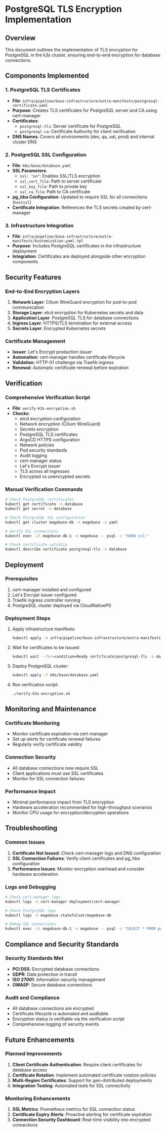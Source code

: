 # PostgreSQL TLS Encryption Implementation

## Overview

This document outlines the implementation of TLS encryption for PostgreSQL in the k3s cluster, ensuring end-to-end encryption for database connections.

## Components Implemented

### 1. PostgreSQL TLS Certificates

- **File**: `infra/pipeline/base-infrastructure/extra-manifests/postgresql-certificate.yaml`
- **Purpose**: Creates TLS certificates for PostgreSQL server and CA using cert-manager
- **Certificates**:
  - `postgresql-tls`: Server certificate for PostgreSQL
  - `postgresql-ca`: Certificate Authority for client verification
- **DNS Names**: Covers all environments (dev, qa, uat, prod) and internal cluster DNS

### 2. PostgreSQL SSL Configuration

- **File**: `k8s/base/database.yaml`
- **SSL Parameters**:
  - `ssl: "on"`: Enables SSL/TLS encryption
  - `ssl_cert_file`: Path to server certificate
  - `ssl_key_file`: Path to private key
  - `ssl_ca_file`: Path to CA certificate
- **pg_hba Configuration**: Updated to require SSL for all connections (`hostssl`)
- **Certificate Integration**: References the TLS secrets created by cert-manager

### 3. Infrastructure Integration

- **File**: `infra/pipeline/base-infrastructure/extra-manifests/kustomization.yaml.tpl`
- **Purpose**: Includes PostgreSQL certificates in the infrastructure deployment
- **Integration**: Certificates are deployed alongside other encryption components

## Security Features

### End-to-End Encryption Layers

1. **Network Layer**: Cilium WireGuard encryption for pod-to-pod communication
2. **Storage Layer**: etcd encryption for Kubernetes secrets and data
3. **Application Layer**: PostgreSQL TLS for database connections
4. **Ingress Layer**: HTTPS/TLS termination for external access
5. **Secrets Layer**: Encrypted Kubernetes secrets

### Certificate Management

- **Issuer**: Let's Encrypt production issuer
- **Automation**: cert-manager handles certificate lifecycle
- **Validation**: HTTP-01 challenge via Traefik ingress
- **Renewal**: Automatic certificate renewal before expiration

## Verification

### Comprehensive Verification Script

- **File**: `verify-k3s-encryption.sh`
- **Checks**:
  - etcd encryption configuration
  - Network encryption (Cilium WireGuard)
  - Secrets encryption
  - PostgreSQL TLS certificates
  - ArgoCD HTTPS configuration
  - Network policies
  - Pod security standards
  - Audit logging
  - cert-manager status
  - Let's Encrypt issuer
  - TLS across all ingresses
  - Encrypted vs unencrypted secrets

### Manual Verification Commands

```bash
# Check PostgreSQL certificates
kubectl get certificate -n database
kubectl get secret -n database

# Check PostgreSQL SSL configuration
kubectl get cluster magebase-db -n magebase -o yaml

# Verify SSL connections
kubectl exec -it magebase-db-1 -n magebase -- psql -c "SHOW ssl;"

# Check certificate validity
kubectl describe certificate postgresql-tls -n database
```

## Deployment

### Prerequisites

1. cert-manager installed and configured
2. Let's Encrypt issuer configured
3. Traefik ingress controller running
4. PostgreSQL cluster deployed via CloudNativePG

### Deployment Steps

1. Apply infrastructure manifests:

   ```bash
   kubectl apply -k infra/pipeline/base-infrastructure/extra-manifests/
   ```

2. Wait for certificates to be issued:

   ```bash
   kubectl wait --for=condition=Ready certificate/postgresql-tls -n database --timeout=300s
   ```

3. Deploy PostgreSQL cluster:

   ```bash
   kubectl apply -f k8s/base/database.yaml
   ```

4. Run verification script:

   ```bash
   ./verify-k3s-encryption.sh
   ```

## Monitoring and Maintenance

### Certificate Monitoring

- Monitor certificate expiration via cert-manager
- Set up alerts for certificate renewal failures
- Regularly verify certificate validity

### Connection Security

- All database connections now require SSL
- Client applications must use SSL certificates
- Monitor for SSL connection failures

### Performance Impact

- Minimal performance impact from TLS encryption
- Hardware acceleration recommended for high-throughput scenarios
- Monitor CPU usage for encryption/decryption operations

## Troubleshooting

### Common Issues

1. **Certificate Not Issued**: Check cert-manager logs and DNS configuration
2. **SSL Connection Failures**: Verify client certificates and pg_hba configuration
3. **Performance Issues**: Monitor encryption overhead and consider hardware acceleration

### Logs and Debugging

```bash
# Check cert-manager logs
kubectl logs -n cert-manager deployment/cert-manager

# Check PostgreSQL logs
kubectl logs -n magebase statefulset/magebase-db

# Debug SSL connections
kubectl exec -it magebase-db-1 -n magebase -- psql -c "SELECT * FROM pg_stat_ssl;"
```

## Compliance and Security Standards

### Security Standards Met

- **PCI DSS**: Encrypted database connections
- **GDPR**: Data protection in transit
- **ISO 27001**: Information security management
- **OWASP**: Secure database connections

### Audit and Compliance

- All database connections are encrypted
- Certificate lifecycle is automated and auditable
- Encryption status is verifiable via the verification script
- Comprehensive logging of security events

## Future Enhancements

### Planned Improvements

1. **Client Certificate Authentication**: Require client certificates for database access
2. **Certificate Rotation**: Implement automated certificate rotation policies
3. **Multi-Region Certificates**: Support for geo-distributed deployments
4. **Integration Testing**: Automated tests for SSL connectivity

### Monitoring Enhancements

1. **SSL Metrics**: Prometheus metrics for SSL connection status
2. **Certificate Expiry Alerts**: Proactive alerting for certificate expiration
3. **Connection Security Dashboard**: Real-time visibility into encrypted connections
